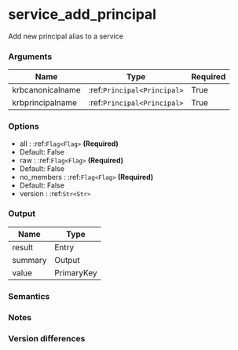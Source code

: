 [//]: # (THE CONTENT BELOW IS GENERATED. DO NOT EDIT.)
# service_add_principal
Add new principal alias to a service

### Arguments
|Name|Type|Required
|-|-|-
|krbcanonicalname|:ref:`Principal<Principal>`|True
|krbprincipalname|:ref:`Principal<Principal>`|True

### Options
* all : :ref:`Flag<Flag>` **(Required)**
 * Default: False
* raw : :ref:`Flag<Flag>` **(Required)**
 * Default: False
* no_members : :ref:`Flag<Flag>` **(Required)**
 * Default: False
* version : :ref:`Str<Str>`

### Output
|Name|Type
|-|-
|result|Entry
|summary|Output
|value|PrimaryKey

[//]: # (ADD YOUR NOTES BELOW. THESE WILL BE PICKED EVERY TIME THE DOCS ARE REGENERATED. //end)
### Semantics

### Notes

### Version differences